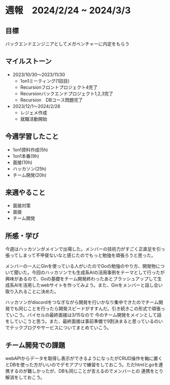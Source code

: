 # 週報　2024/2/24 ~ 2024/3/3

## 目標
バックエンドエンジニアとしてメガベンチャーに内定をもらう


## マイルストーン
- 2023/10/30〜2023/11/30
    - 1on1ミーティング(1回目)
    - Recursionフロントプロジェクト4完了
    - Recursionバックエンドプロジェクト1,2,3完了
    - Recursion　DBコース問題完了
- 2023/12/1〜2024/2/28
    - レジェメ作成
    - 就職活動開始


## 今週学習したこと
- 1on1資料作成(5h)
- 1on1本番(9h)
- 面接(10h)
- ハッカソン(25h)
- チーム開発(20h)

## 来週やること
- 面接対策
- 面接
- チーム開発


## 所感・学び
今週はハッカソンがメインで出場した。メンバーの技術力がすごく正直足を引っ張ってしまって不甲斐ないなと感じたのでもっと勉強を頑張ろうと思った。

メンバーの一人にGinを使っている人がいたのでGoの勉強のやり方、開発物について聞いた。今回のハッカソンでも生成系AIの活用事例をテーマとして行ったが興味があるので、Goの基礎をチーム開発終わったあとブラッシュアップして生成系AIを活用したwebサイトを作ってみよう。また、Ginをメンバーと話し合い取り入れることに決めた。

ハッカソンがdiscordをつなぎながら開発を行いかなり集中できたのでチーム開発でも同じことを行ったら開発スピードがすすんだ。引き続きこの形式で頑張っていこう。バイセルの最終面接は3/15なので
今のチーム開発をメインとして話をしていこうと思う。また、最終面接は事前準備で9割決まると思っているのいでテックブログやサービスについてまとめていこう。

## チーム開発での課題
webAPIからデータを取得し表示ができるようになったがCRUD操作を軸に置くとDBを使った方がいいのでデモアプリで練習をしておこう。ただhtmlとgoを連携するのが難しかったが、DBも同じことが言えるのでメンバーとの
連携をとり解消をしておこう。
